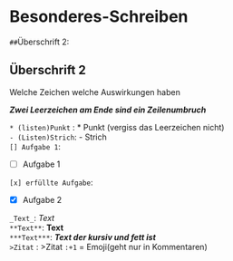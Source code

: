 # Besonderes-Schreiben  
`##`Überschrift 2:   
## Überschrift 2   
Welche Zeichen welche Auswirkungen haben   

***Zwei Leerzeichen am Ende sind ein Zeilenumbruch***

`* (listen)Punkt` : * Punkt  (vergiss das Leerzeichen nicht)   
`- (Listen)Strich`: - Strich  
`[] Aufgabe 1`: 
- [ ] Aufgabe 1  
  
`[x] erfüllte Aufgabe`:   
- [x] Aufgabe 2
  
`_Text_`: _Text_   
`**Text**`: **Text**   
`***Text***`: ***Text der kursiv und fett ist***   
`>Zitat` : >Zitat
`:+1` = Emoji(geht nur in Kommentaren)
